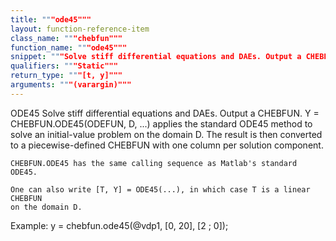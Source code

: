 ```yaml
---
title: """ode45"""
layout: function-reference-item
class_name: """chebfun"""
function_name: """ode45"""
snippet: """Solve stiff differential equations and DAEs. Output a CHEBFUN."""
qualifiers: """Static"""
return_type: """[t, y]"""
arguments: """(varargin)"""
---
```


 ODE45   Solve stiff differential equations and DAEs. Output a CHEBFUN.
    Y = CHEBFUN.ODE45(ODEFUN, D, ...) applies the standard ODE45 method to
    solve an initial-value problem on the domain D. The result is then converted
    to a piecewise-defined CHEBFUN with one column per solution component.
 
    CHEBFUN.ODE45 has the same calling sequence as Matlab's standard ODE45. 
 
    One can also write [T, Y] = ODE45(...), in which case T is a linear CHEBFUN
    on the domain D.
 
  Example:
    y = chebfun.ode45(@vdp1, [0, 20], [2 ; 0]); 